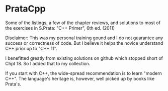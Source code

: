 # PrataCpp
Some of the listings, a few of the chapter reviews, and solutions to most of the exercises in 
S.Prata: "C++ Primer", 6th ed. (2011) 

Disclaimer:  This was my personal training gound and I do not guarantee any success or correctness of code. 
But I believe it helps the novice understand C++ prior up to "C++ 11".

I benefitted greatly from existing solutions on github which stopped short of Chpt 18. So I added that to my collection.

If you start with C++, the wide-spread recommendation is to learn "modern C++". The language's heritage is, however, well 
picked up by books like Prata's.
